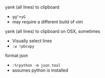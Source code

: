 yank (all lines) to clipboard 
- `gg"+yG`
- may require a different build of vim

yank (all lines) to clipboard on OSX, sometimes
- Visually select lines
- `:w !pbcopy`

format json 
- `:%!python -m json.tool`
- assumes python is installed

